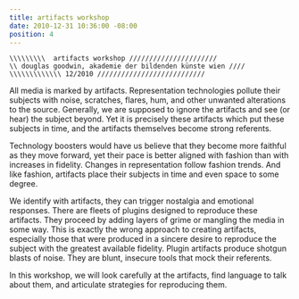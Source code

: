 ```yaml
---
title: artifacts workshop
date: 2010-12-31 10:36:00 -08:00
position: 4
---
```


```
\\\\\\\\\  artifacts workshop //////////////////////
\\ douglas goodwin, akademie der bildenden künste wien ////
\\\\\\\\\\\\\ 12/2010 ///////////////////////////
```

All media is marked by artifacts. Representation technologies pollute their subjects with noise, scratches, flares, hum, and other unwanted alterations to the source. Generally, we are supposed to ignore the artifacts and see (or hear) the subject beyond. Yet it is precisely these artifacts which put these subjects in time, and the artifacts themselves become strong referents.

Technology boosters would have us believe that they become more faithful as they move forward, yet their pace is better aligned with fashion than with increases in fidelity. Changes in representation follow fashion trends. And like fashion, artifacts place their subjects in time and even space to some degree.

We identify with artifacts, they can trigger nostalgia and emotional responses. There are fleets of plugins designed to reproduce these artifacts. They proceed by adding layers of grime or mangling the media in some way. This is exactly the wrong approach to creating artifacts, especially those that were produced in a sincere desire to reproduce the subject with the greatest available fidelity. Plugin artifacts produce shotgun blasts of noise. They are blunt, insecure tools that mock their referents.

In this workshop, we will look carefully at the artifacts, find language to talk about them, and articulate strategies for reproducing them.

